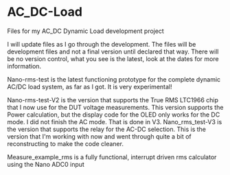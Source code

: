 # AC_DC-Load
Files for my AC_DC Dynamic Load development project

I will update files as I go through the development.
The files will be development files and not a final version until declared that way.
There will be no version control, what you see is the latest, look at the dates for more information.

Nano-rms-test is the latest functioning prototype for the complete dynamic AC/DC load system, as far as I got. It is very experimental!

Nano-rms-test-V2 is the version that supports the True RMS LTC1966 chip that I now use for the DUT voltage measurements. This version supports the Power calculation, but the display code for the OLED only works for the DC mode. I did not finish the AC mode. That is done in V3.
Nano_rms_test-V3 is the version that supports the relay for the AC-DC selection. This is the version that I'm working with now and went through quite a bit of reconstructing to make the code cleaner.

Measure_example_rms is a fully functional, interrupt driven rms calculator using the Nano ADC0 input
